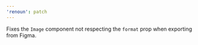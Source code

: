 ```yaml
---
'renoun': patch
---
```


Fixes the `Image` component not respecting the `format` prop when exporting from Figma.
